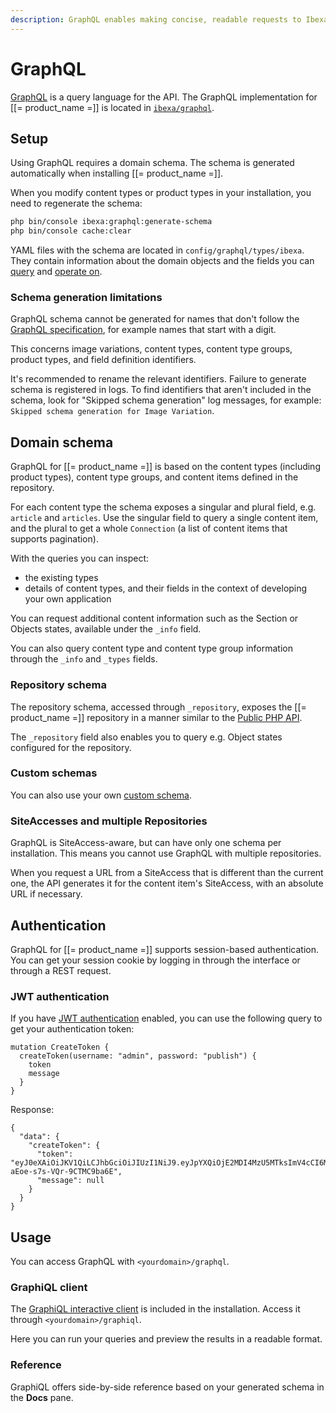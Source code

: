 ```yaml
---
description: GraphQL enables making concise, readable requests to Ibexa DXP APIs.
---
```


# GraphQL

[GraphQL](https://graphql.org/) is a query language for the API.
The GraphQL implementation for [[= product_name =]] is located in [`ibexa/graphql`](https://github.com/ibexa/graphql).

## Setup

Using GraphQL requires a domain schema.
The schema is generated automatically when installing [[= product_name =]].

When you modify content types or product types in your installation, you need to regenerate the schema:

``` bash
php bin/console ibexa:graphql:generate-schema
php bin/console cache:clear
```

YAML files with the schema are located in `config/graphql/types/ibexa`.
They contain information about the domain objects and the fields you can [query](graphql_queries.md) and [operate on](graphql_operations.md).

### Schema generation limitations

GraphQL schema cannot be generated for names that don't follow the [GraphQL specification](http://spec.graphql.org/June2018/#sec-Names), for example names that start with a digit.

This concerns image variations, content types, content type groups, product types, and field definition identifiers.

It's recommended to rename the relevant identifiers. Failure to generate schema is registered in logs.
To find identifiers that aren't included in the schema, look for "Skipped schema generation" log messages, for example:
`Skipped schema generation for Image Variation`.

## Domain schema

GraphQL for [[= product_name =]] is based on the content types (including product types), content type groups, and content items defined in the repository.

For each content type the schema exposes a singular and plural field, e.g. `article` and `articles`.
Use the singular field to query a single content item, and the plural to get a whole `Connection` (a list of content items that supports pagination).

With the queries you can inspect:

- the existing types
- details of content types, and their fields in the context of developing your own application

You can request additional content information such as the Section or Objects states, available under the `_info` field.

You can also query content type and content type group information through the `_info` and `_types` fields.

### Repository schema

The repository schema, accessed through `_repository`, exposes the [[= product_name =]] repository in a manner similar to the [Public PHP API](php_api.md).

The `_repository` field also enables you to query e.g. Object states configured for the repository.

### Custom schemas

You can also use your own [custom schema](graphql_customization.md#custom-schema).

### SiteAccesses and multiple Repositories

GraphQL is SiteAccess-aware, but can have only one schema per installation.
This means you cannot use GraphQL with multiple repositories.

When you request a URL from a SiteAccess that is different than the current one, the API generates it for the content item's SiteAccess, with an absolute URL if necessary.

## Authentication

GraphQL for [[= product_name =]] supports session-based authentication.
You can get your session cookie by logging in through the interface or through a REST request.

### JWT authentication

If you have [JWT authentication](development_security.md#jwt-authentication) enabled, you can use the following query to get your authentication token:

```
mutation CreateToken {
  createToken(username: "admin", password: "publish") {
    token
    message
  }
}
```

Response:

```
{
  "data": {
    "createToken": {
      "token": "eyJ0eXAiOiJKV1QiLCJhbGciOiJIUzI1NiJ9.eyJpYXQiOjE2MDI4MzU5MTksImV4cCI6MTYwMjgzOTUxOSwicm9sZXMiOlsiUk9MRV9VU0VSIl0sInVzZXJuYW1lIjoiYWRtaW4ifQ.QtDjPU6q68fdvgm6O_1-aEoe-s7s-VQr-9CTMC9ba6E",
      "message": null
    }
  }
}
```

## Usage

You can access GraphQL with `<yourdomain>/graphql`.

### GraphiQL client

The [GraphiQL interactive client](https://github.com/graphql/graphiql) is included in the installation.
Access it through `<yourdomain>/graphiql`.

Here you can run your queries and preview the results in a readable format.

### Reference

GraphiQL offers side-by-side reference based on your generated schema in the **Docs** pane.
